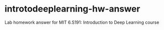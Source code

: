 # introtodeeplearning-hw-answer
Lab homework answer for MIT 6.S191: Introduction to Deep Learning course
